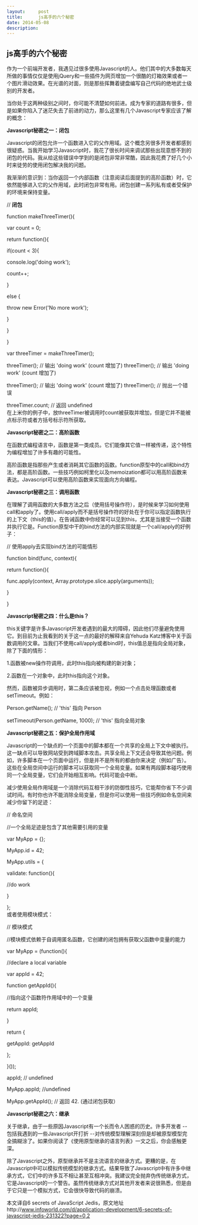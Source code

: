 ```yaml
---
layout:     post
title:      js高手的六个秘密
date: 2014-05-08
description: 
---
```


## js高手的六个秘密


作为一个前端开发者，我遇见过很多使用Javascript的人。他们其中的大多数每天所做的事情仅仅是使用jQuery和一些插件为网页增加一个很酷的灯箱效果或者一个图片滑动效果。在光谱的对面，则是那些挥舞着键盘编写自己代码的绝地武士级别的开发者。

当你处于这两种级别之间时，你可能不清楚如何前进。成为专家的道路有很多，但是如果你陷入了迷茫失去了前进的动力，那么这里有几个Javascript专家应该了解的概念：
<!-- more -->
**Javascript秘密之一：闭包**

Javascript的闭包允许一个函数进入它的父作用域。这个概念另很多开发者都感到很疑惑。当我开始学习Javascript时，我花了很长时间来调试那些出现意想不到的闭包的代码。我从给这些错误中学到的是闭包非常非常酷，因此我花费了好几个小时来徒劳的使用闭包解决我的问题。

我渐渐的意识到：当你返回一个内部函数（注意阅读后面提到的高阶函数）时，它依然能够进入它的父作用域，此时闭包非常有用。闭包创建一系列私有或者受保护的环境来保持变量。

// **闭包**

function makeThreeTimer(){

var count = 0;

return function(){

if(count < 3){

console.log('doing work');

count++;

}

else {

throw new Error('No more work');

}

}

}

var threeTimer = makeThreeTimer();

threeTimer(); // 输出 'doing work' (count 增加了)
threeTimer(); // 输出 'doing work' (count 增加了)

threeTimer(); // 输出 'doing work' (count 增加了)
threeTimer(); // 抛出一个错误

threeTimer.count; // 返回 undefined    
在上米你的例子中，放threeTimer被调用时count被获取并增加，但是它并不能被点标示符或者方括号标示符所获取。

**Javascript秘密之二：高阶函数**

在函数式编程语言中，函数是第一类成员。它们能像其它值一样被传递，这个特性为编程增加了许多有趣的可能性。

高阶函数是指那些产生或者消耗其它函数的函数。function原型中的call和bind方法，都是高阶函数。一些技巧例如柯里化以及memoization都可以用高阶函数来表达。Javascript可以使用高阶函数来实现面向方向编程。

**Javascript秘密之三：调用函数**

在理解了调用函数的大多数方法之后（使用括号操作符），是时候来学习如何使用call和apply了。使用call/apply而不是括号操作符的好处在于你可以指定函数执行的上下文（this的值）。在告诫函数中你经常可以见到this，尤其是当接受一个函数并执行它是。Function原型中干的bind方法的内部实现就是一个call/apply的好例子：

// 使用apply去实现bind方法的可能情形

function bind(func, context){

return function(){

func.apply(context, Array.prototype.slice.apply(arguments));

}

}


**Javascript秘密之四：什么是this？**

this关键字是许多Javascript开发者遇到的最大的障碍，因此他们尽量避免使用它。到目前为止我看到的关于这一点的最好的解释来自Yehuda Katz博客中关于函数调用的文章。当我们不使用call/apply或者bind时，this值总是指向全局对象，除了下面的情形：

1.函数被new操作符调用，此时this指向被构建的新对象；

2.函数在一个对象中，此时this指向这个对象。

然而，函数被异步调用时，第二条应该被忽视，例如一个点击处理函数或者setTimeout。例如：

Person.getName(); // 'this' 指向 Person

setTimeout(Person.getName, 1000); // 'this' 指向全局对象     


**Javascript秘密之五：保护全局作用域**

Javascript的一个缺点的一个页面中的脚本都在一个共享的全局上下文中被执行。这一缺点可以导致网站受到跨域脚本攻击。共享全局上下文还会导致其他问题。例如，许多脚本在一个页面中运行，但是并不是所有的都由你来决定（例如广告）。这些在全局空间中运行的脚本可以获取同一个全局变量。如果有两段脚本碰巧使用同一个全局变量，它们会开始相互影响。代码可能会中断。

减少使用全局作用域是一个消除代码互相干涉的防御性技巧，它能帮你省下不少调试时间。有时你也许不能消除全局变量，但是你可以使用一些技巧例如命名空间来减少你留下的足迹：

// 命名空间

//一个全局足迹是包含了其他需要引用的变量

var MyApp = {};



MyApp.id = 42;

MyApp.utils = {

validate: function(){

//do work

}

};   
或者使用模块模式：

// 模块模式

//模块模式依赖于自调用匿名函数，它创建的闭包拥有获取父函数中变量的能力

var MyApp = (function(){

//declare a local variable

var appId = 42;



function getAppId(){


//指向这个函数符作用域中的一个变量

return appId;

}



return {

getAppId: getAppId

};

}());



appId; // undefined

MyApp.appId; //undefined

MyApp.getAppId(); // 返回 42. (通过闭包获取）    


**Javascript秘密之六：继承**

关于继承，由于一些原因Javascript有一个长而令人困惑的历史。许多开发者 -- 包括我遇到的一些Javascript开打折 --对传统模型理解深刻但是却被原型模型完全搞糊涂了。如果你阅读了《使用原型继承的语言列表》一文之后，你会感触更深。

除了Javascript之外，原型继承并不是主流语言的继承方式。更糟的是，在Javascript中可以模拟传统模型的继承方式。结果导致了Javascript中有许多中继承方式，它们中的许多互不相让甚至互相冲突。我建议完全抛弃伪传统继承方式，它是Javascript的一个警告。虽然传统继承方式对其他开发者来说很熟悉，但是由于它只是一个模拟方式，它会很快导致代码的崩溃。

本文译自6 secrets of JavaScript Jedis，原文地址http://www.infoworld.com/d/application-development/6-secrets-of-javascript-jedis-231322?page=0,2


